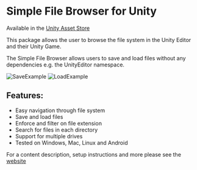 # Simple File Browser for Unity

Available in the [Unity Asset Store](https://www.assetstore.unity3d.com/en/#!/content/98451)

This package allows the user to browse the file system in the Unity Editor and their Unity Game.  

The Simple File Browser allows users to save and load files without any dependencies e.g. the UnityEditor namespace.

![SaveExample](https://github.com/GracesGames/SimpleFileBrowser/blob/master/Images/Save.png)
![LoadExample](https://github.com/GracesGames/SimpleFileBrowser/blob/master/Images/Load.png)

## Features:

- Easy navigation through file system 
- Save and load files 
- Enforce and filter on file extension 
- Search for files in each directory 
- Support for multiple drives 
- Tested on Windows, Mac, Linux and Android

For a content description, setup instructions and more please see the [website](https://gracesgames.github.io/SimpleFileBrowser/)
